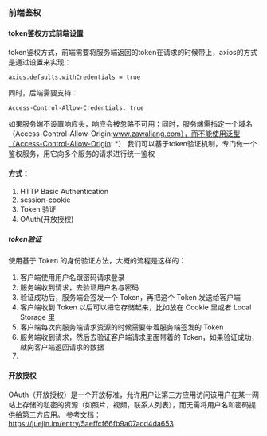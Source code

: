 ### 前端鉴权
#### token鉴权方式前端设置
token鉴权方式，前端需要将服务端返回的token在请求的时候带上，axios的方式是通过设置来实现：
```
axios.defaults.withCredentials = true
```
同时，后端需要支持：
```
Access-Control-Allow-Credentials: true
```
如果服务端不设置响应头，响应会被忽略不可用；同时，服务端需指定一个域名（Access-Control-Allow-Origin:www.zawaliang.com），而不能使用泛型（Access-Control-Allow-Origin: *）
我们可以基于token验证机制，专门做一个鉴权服务，用它向多个服务的请求进行统一鉴权
#### 方式：
1. HTTP Basic Authentication
2. session-cookie
3. Token 验证
4. OAuth(开放授权)

##### token验证


使用基于 Token 的身份验证方法，大概的流程是这样的：

  1. 客户端使用用户名跟密码请求登录
  2. 服务端收到请求，去验证用户名与密码
  3. 验证成功后，服务端会签发一个 Token，再把这个 Token 发送给客户端
  4. 客户端收到 Token 以后可以把它存储起来，比如放在 Cookie 里或者 Local Storage 里
  5. 客户端每次向服务端请求资源的时候需要带着服务端签发的 Token
  6. 服务端收到请求，然后去验证客户端请求里面带着的 Token，如果验证成功，就向客户端返回请求的数据
  7.

#### 开放授权
OAuth（开放授权）是一个开放标准，允许用户让第三方应用访问该用户在某一网站上存储的私密的资源（如照片，视频，联系人列表），而无需将用户名和密码提供给第三方应用。
  参考文档：
https://juejin.im/entry/5aeffcf66fb9a07acd4da653